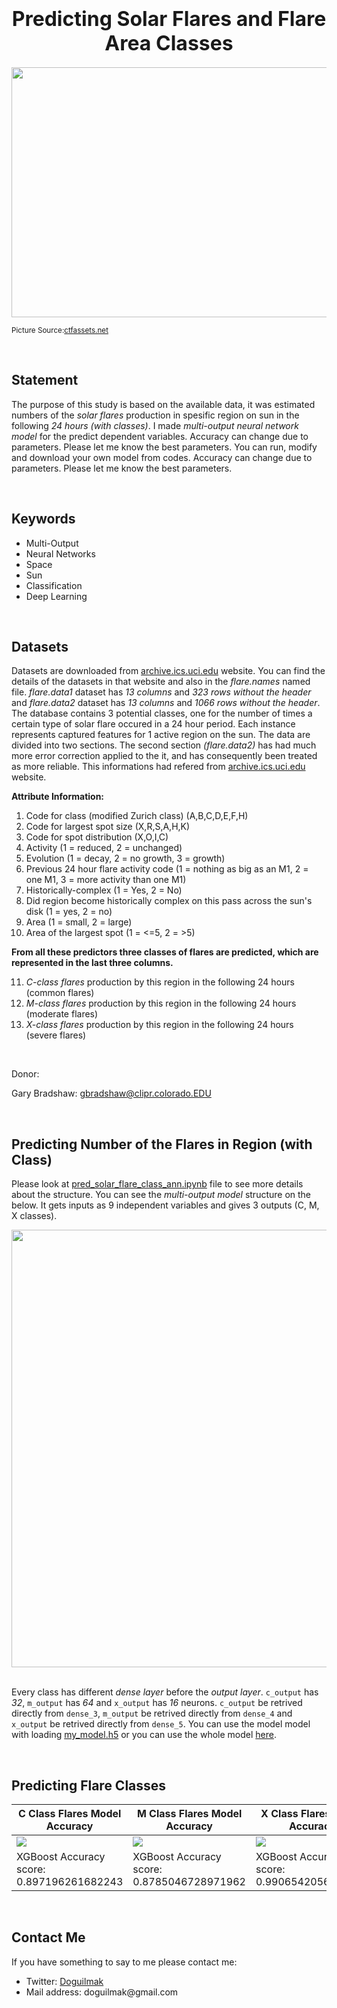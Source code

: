 <h1  align=center><font  size = 6>Predicting Solar Flares and Flare Area Classes</font></h1>

<p align="center">
    <img src="https://images.ctfassets.net/cnu0m8re1exe/1RiWk3i0ceklxImgCFDrTD/af90389b5fadb31b7142b9f98247f917/Untitled_design__54_.png?fm=jpg&fl=progressive&w=660&h=433&fit=fill" height=400  width=1000> 
</p>

<small>Picture Source:<a  href="https://images.ctfassets.net/cnu0m8re1exe/1RiWk3i0ceklxImgCFDrTD/af90389b5fadb31b7142b9f98247f917/Untitled_design__54_.png?fm=jpg&fl=progressive&w=660&h=433&fit=fill">ctfassets.net</a></small>

<br>

<h2>Statement</h2>

The purpose of this study is based on the available data, it was estimated numbers of the <i>solar flares</i> production in spesific region on sun in the following <i>24 hours (with classes)</i>. I made <i>multi-output neural network model</i> for the predict dependent variables. Accuracy can change due to parameters. Please let me know the best parameters.  You can run, modify and download your own model from codes. Accuracy can change due to parameters. Please let me know the best parameters.</p>

<br>  

<h2>Keywords</h2>

<ul>
	<li>Multi-Output</li>
	<li>Neural Networks</li>
	<li>Space</li>
	<li>Sun</li>
	<li>Classification</li>
	<li>Deep Learning</li>
</ul>  

<br>

<h2>Datasets</h2>

<p>Datasets are downloaded from <a href="https://archive.ics.uci.edu/ml/datasets/Solar+Flare">archive.ics.uci.edu</a> website. You can find the details of the datasets in that website and also in the <i>flare.names</i> named file. <i>flare.data1</i> dataset has <i>13 columns</i> and <i>323 rows without the header</i> and <i>flare.data2</i> dataset has <i>13 columns</i> and <i>1066 rows without the header</i>. The database contains 3 potential classes, one for the number of times a certain type of solar flare occured in a 24 hour period. Each instance represents captured features for 1 active region on the sun. The data are divided into two sections. The second section <i>(flare.data2)</i> has had much more error correction applied to the it, and has consequently been treated as more reliable. This informations had refered from  <a href="https://archive.ics.uci.edu/ml/datasets/Solar+Flare">archive.ics.uci.edu</a> website.</p>

<b>Attribute Information:</b>

<ol>
	<li>Code for class (modified Zurich class) (A,B,C,D,E,F,H)</li>
	<li>Code for largest spot size (X,R,S,A,H,K)</li>
	<li>Code for spot distribution (X,O,I,C)</li>  
	<li>Activity (1 = reduced, 2 = unchanged)</li>  
	<li>Evolution (1 = decay, 2 = no growth, 3 = growth)</li>  
	<li>Previous 24 hour flare activity code (1 = nothing as big as an M1, 2 = one M1, 3 = more activity than one M1)</li>  
	<li>Historically-complex (1 = Yes, 2 = No)</li>  
	<li>Did region become historically complex on this pass across the sun's disk (1 = yes, 2 = no)</li>  
	<li>Area (1 = small, 2 = large)</li>  
	<li>Area of the largest spot (1 = <=5, 2 = >5)</li>  
</ol>


<b>From all these predictors three classes of flares are predicted, which are represented in the last three columns.</b>  

11. <i>C-class flares</i> production by this region in the following 24 hours (common flares)
12. <i>M-class flares</i> production by this region in the following 24 hours (moderate flares)
13. <i>X-class flares</i> production by this region in the following 24 hours (severe flares)

<br>

<p>Donor:    

Gary Bradshaw: gbradshaw@clipr.colorado.EDU</p>

<br>

<h2>Predicting Number of the Flares in Region (with Class)</h2>

<p>Please look at <a  href="https://github.com/doguilmak/Predicting-Solar-Flares-and-Flare-Area-Classes/blob/main/pred_solar_flare_class_ann.ipynb">pred_solar_flare_class_ann.ipynb</a> file to see more details about the structure. You can see the <i>multi-output model</i> structure on the below. It gets inputs as 9 independent variables and gives 3 outputs (C, M, X classes).</p>

<div align="center">
	<img width=700  height=700 src="https://raw.githubusercontent.com/doguilmak/Predicting-Solar-Flares-with-XGBoost-and-ANN/main/assets/model.png">
</div>

<br>

<p>Every class has different <i>dense layer</i> before the <i>output layer</i>. <code>c_output</code> has <i>32</i>, <code>m_output</code> has <i>64</i> and <code>x_output</code> has <i>16</i> neurons. <code>c_output</code> be retrived directly from <code>dense_3</code>, <code>m_output</code> be retrived directly from <code>dense_4</code> and <code>x_output</code> be retrived directly from <code>dense_5</code>. You can use the model model with loading <a  href="https://github.com/doguilmak/Predicting-Solar-Flares-and-Flare-Area-Classes/blob/main/my_model.h5">my_model.h5</a> or you can use the whole model <a  href="https://github.com/doguilmak/Predicting-Solar-Flares-and-Flare-Area-Classes/tree/main/my_model">here</a>.</p>

<br>

<h2>Predicting Flare Classes</h2>

| C Class Flares Model Accuracy | M Class Flares Model Accuracy | X Class Flares Model Accuracy |
|--|--|--|
| <img src="https://raw.githubusercontent.com/doguilmak/Predicting-Solar-Flares-with-XGBoost-and-ANN/main/assets/C-Class_flares_model_accuracy.png"> | <img src="https://raw.githubusercontent.com/doguilmak/Predicting-Solar-Flares-with-XGBoost-and-ANN/main/assets/M-Class_flares_model_accuracy.png"> | <img src="https://raw.githubusercontent.com/doguilmak/Predicting-Solar-Flares-with-XGBoost-and-ANN/main/assets/X-Class_flares_model_accuracy.png"> |
| XGBoost Accuracy score: 0.897196261682243 | XGBoost Accuracy score: 0.8785046728971962 | XGBoost Accuracy score: 0.9906542056074766 | 

<br>

<h2>Contact Me</h2>

<p>If you have something to say to me please contact me:</p>  

<ul>
	<li>Twitter: <a  href="https://twitter.com/Doguilmak">Doguilmak</a></li>
	<li>Mail address: doguilmak@gmail.com</li>
</ul>
